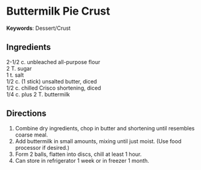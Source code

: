 # Buttermilk Pie Crust

__Keywords__: Dessert/Crust

## Ingredients
2-1/2 c. unbleached all-purpose flour  
2 T. sugar  
1 t. salt  
1/2 c. (1 stick) unsalted butter, diced  
1/2 c. chilled Crisco shortening, diced  
1/4 c. plus 2 T. buttermilk  

## Directions
1. Combine dry ingredients, chop in butter and shortening until resembles coarse meal.
2. Add buttermilk in small amounts, mixing until just moist. (Use food processor if desired.)
3. Form 2 balls, flatten into discs, chill at least 1 hour. 
4. Can store in refrigerator 1 week or in freezer 1 month.
